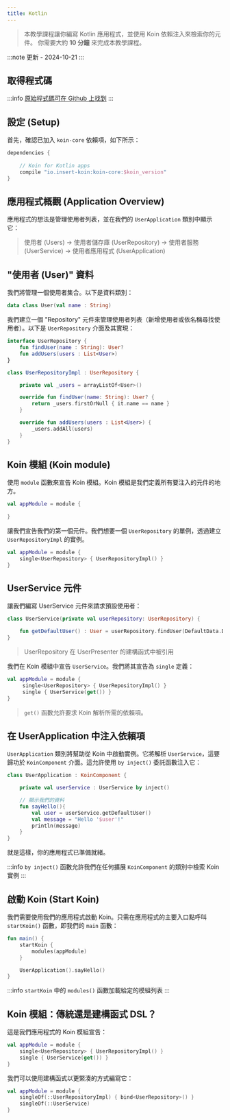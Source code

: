 ```yaml
---
title: Kotlin
---
```

> 本教學課程讓你編寫 Kotlin 應用程式，並使用 Koin 依賴注入來檢索你的元件。
> 你需要大約 __10 分鐘__ 來完成本教學課程。

:::note
更新 - 2024-10-21
:::

## 取得程式碼

:::info
[原始程式碼可在 Github 上找到](https://github.com/InsertKoinIO/koin-getting-started/tree/main/kotlin)
:::

## 設定 (Setup)

首先，確認已加入 `koin-core` 依賴項，如下所示：

```groovy
dependencies {
    
    // Koin for Kotlin apps
    compile "io.insert-koin:koin-core:$koin_version"
}
```

## 應用程式概觀 (Application Overview)

應用程式的想法是管理使用者列表，並在我們的 `UserApplication` 類別中顯示它：

> 使用者 (Users) -> 使用者儲存庫 (UserRepository) -> 使用者服務 (UserService) -> 使用者應用程式 (UserApplication)

## "使用者 (User)" 資料

我們將管理一個使用者集合。以下是資料類別：

```kotlin
data class User(val name : String)
```

我們建立一個 "Repository" 元件來管理使用者列表（新增使用者或依名稱尋找使用者）。以下是 `UserRepository` 介面及其實現：

```kotlin
interface UserRepository {
    fun findUser(name : String): User?
    fun addUsers(users : List<User>)
}

class UserRepositoryImpl : UserRepository {

    private val _users = arrayListOf<User>()

    override fun findUser(name: String): User? {
        return _users.firstOrNull { it.name == name }
    }

    override fun addUsers(users : List<User>) {
        _users.addAll(users)
    }
}
```

## Koin 模組 (Koin module)

使用 `module` 函數來宣告 Koin 模組。Koin 模組是我們定義所有要注入的元件的地方。

```kotlin
val appModule = module {
    
}
```

讓我們宣告我們的第一個元件。我們想要一個 `UserRepository` 的單例，透過建立 `UserRepositoryImpl` 的實例。

```kotlin
val appModule = module {
    single<UserRepository> { UserRepositoryImpl() }
}
```

## UserService 元件

讓我們編寫 UserService 元件來請求預設使用者：

```kotlin
class UserService(private val userRepository: UserRepository) {

    fun getDefaultUser() : User = userRepository.findUser(DefaultData.DEFAULT_USER.name) ?: error("Can't find default user")
}
```

> UserRepository 在 UserPresenter 的建構函式中被引用

我們在 Koin 模組中宣告 `UserService`。我們將其宣告為 `single` 定義：

```kotlin
val appModule = module {
     single<UserRepository> { UserRepositoryImpl() }
     single { UserService(get()) }
}
```

> `get()` 函數允許要求 Koin 解析所需的依賴項。

## 在 UserApplication 中注入依賴項

`UserApplication` 類別將幫助從 Koin 中啟動實例。它將解析 `UserService`，這要歸功於 `KoinComponent` 介面。這允許使用 `by inject()` 委託函數注入它：

```kotlin
class UserApplication : KoinComponent {

    private val userService : UserService by inject()

    // 顯示我們的資料
    fun sayHello(){
        val user = userService.getDefaultUser()
        val message = "Hello '$user'!"
        println(message)
    }
}
```

就是這樣，你的應用程式已準備就緒。

:::info
`by inject()` 函數允許我們在任何擴展 `KoinComponent` 的類別中檢索 Koin 實例
:::

## 啟動 Koin (Start Koin)

我們需要使用我們的應用程式啟動 Koin。只需在應用程式的主要入口點呼叫 `startKoin()` 函數，即我們的 `main` 函數：

```kotlin
fun main() {
    startKoin {
        modules(appModule)
    }

    UserApplication().sayHello()
}
```

:::info
`startKoin` 中的 `modules()` 函數加載給定的模組列表
:::

## Koin 模組：傳統還是建構函式 DSL？

這是我們應用程式的 Koin 模組宣告：

```kotlin
val appModule = module {
    single<UserRepository> { UserRepositoryImpl() }
    single { UserService(get()) }
}
```

我們可以使用建構函式以更緊湊的方式編寫它：

```kotlin
val appModule = module {
    singleOf(::UserRepositoryImpl) { bind<UserRepository>() }
    singleOf(::UserService)
}
```
